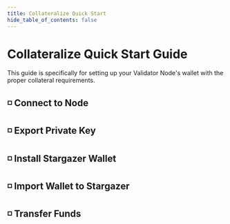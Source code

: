 ```yaml
---
title: Collateralize Quick Start
hide_table_of_contents: false
---
```


# Collateralize Quick Start Guide

This guide is specifically for setting up your Validator Node's wallet with the proper collateral requirements.

## ◽ Connect to Node

## ◽ Export Private Key

## ◽ Install Stargazer Wallet

## ◽ Import Wallet to Stargazer

## ◽ Transfer Funds